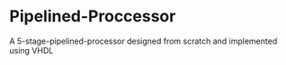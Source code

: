 # Pipelined-Proccessor
A 5-stage-pipelined-processor designed from scratch and implemented using VHDL
